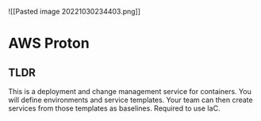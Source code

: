 ![[Pasted image 20221030234403.png]]
# AWS Proton

## TLDR
This is a deployment and change management service for containers.
You will define environments and service templates. Your team can then create services from those templates as baselines. Required to use IaC.
